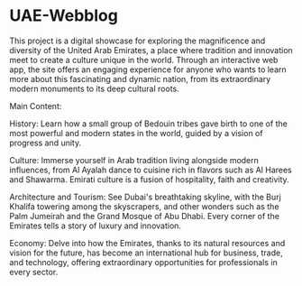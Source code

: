 # UAE-Webblog

This project is a digital showcase for exploring the magnificence and diversity of the United Arab Emirates, a place where tradition and innovation meet to create a culture unique in the world. Through an interactive web app, the site offers an engaging experience for anyone who wants to learn more about this fascinating and dynamic nation, from its extraordinary modern monuments to its deep cultural roots.

Main Content:

History: Learn how a small group of Bedouin tribes gave birth to one of the most powerful and modern states in the world, guided by a vision of progress and unity.

Culture: Immerse yourself in Arab tradition living alongside modern influences, from Al Ayalah dance to cuisine rich in flavors such as Al Harees and Shawarma. Emirati culture is a fusion of hospitality, faith and creativity.

Architecture and Tourism: See Dubai's breathtaking skyline, with the Burj Khalifa towering among the skyscrapers, and other wonders such as the Palm Jumeirah and the Grand Mosque of Abu Dhabi. Every corner of the Emirates tells a story of luxury and innovation.

Economy: Delve into how the Emirates, thanks to its natural resources and vision for the future, has become an international hub for business, trade, and technology, offering extraordinary opportunities for professionals in every sector.
